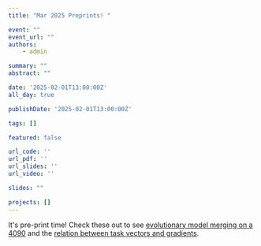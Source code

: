 ```yaml
---
title: "Mar 2025 Preprints! "

event: ""
event_url: ""
authors:
    - admin

summary: ""
abstract: ""

date: '2025-02-01T13:00:00Z'
all_day: true

publishDate: '2025-02-01T13:00:00Z'

tags: []

featured: false

url_code: ''
url_pdf: ''
url_slides: ''
url_video: ''

slides: ""

projects: []
---
```

It's pre-print time! Check these out to see [evolutionary model merging on a 4090](https://arxiv.org/abs/2502.10436) and the [relation between task vectors and gradients](https://arxiv.org/abs/2411.03055).
